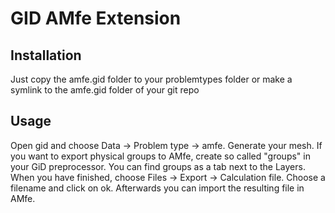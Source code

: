 GID AMfe Extension
==================

Installation
------------

Just copy the amfe.gid folder to your problemtypes folder or make a symlink to the amfe.gid folder of your git repo

Usage
-----

Open gid and choose Data -> Problem type -> amfe.
Generate your mesh.
If you want to export physical groups to AMfe, create so called "groups" in your GiD preprocessor.
You can find groups as a tab next to the Layers.
When you have finished, choose Files -> Export -> Calculation file.
Choose a filename and click on ok.
Afterwards you can import the resulting file in AMfe.

